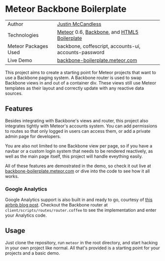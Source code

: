 # Meteor Backbone Boilerplate

<table>
    <tr>
        <td>
            Author
        </td>
        <td>
            <a href="http://www.justinmccandless.com">Justin McCandless</a>
        </td>
    </tr>
    <tr>
        <td>
            Technologies
        </td>
        <td>
            <a href="http://www.meteor.com">Meteor</a> 0.6, <a href="http://www.backbonejs.org">Backbone</a>, and <a href="http://www.html5boilerplate.com/">HTML5 Boilerplate</a>
        </td>
    </tr>
    <tr>
        <td>
            Meteor Packages Used
        </td>
        <td>
            backbone, coffescript, accounts-ui, accounts-password
        </td>
    </tr>
    <tr>
        <td>
            Live Demo
        </td>
        <td>
            <a href="http://backbone-boilerplate.meteor.com/">backbone-boilerplate.meteor.com</a>
        </td>
    </tr>
</table>

This project aims to create a starting point for Meteor projects that want to use a Backbone paging system.  A Backbone router is used to swap Backbone views in and out of a container div.  These views still use Meteor templates as their layout and correctly update with any reactive data sources.

## Features

Besides integrating with Backbone's views and router, this project also integrates tightly with Meteor's accounts system.  You can add permissions to routes so that only logged in users can access them, or add a private admin page for developers.

You are also not limited to one Backbone view per page, so if you have a navbar or a custom login system that needs to be rendered reactively, as well as the main page itself, this project will handle eveything easily.

All of these features are demostrated in the demo, so check it out live at <a href="http://backbone-boilerplate.meteor.com/">backbone-boilerplate.meteor.com</a> or dive into the code to see how it all works.

### Google Analytics

Google Analytics support is also built in and ready to go, courtesy of [this airbnb blog post](http://nerds.airbnb.com/how-to-add-google-analytics-page-tracking-to-57536/).  Checkout the Backbone router at `client/scripts/routes/router.coffee` to see the implementation and enter your Analytics code.

## Usage

Just clone the repository, run `meteor` in the root directory, and start hacking in your own project like normal.  All that's provided is a starting point for your projects and a basic demo.

